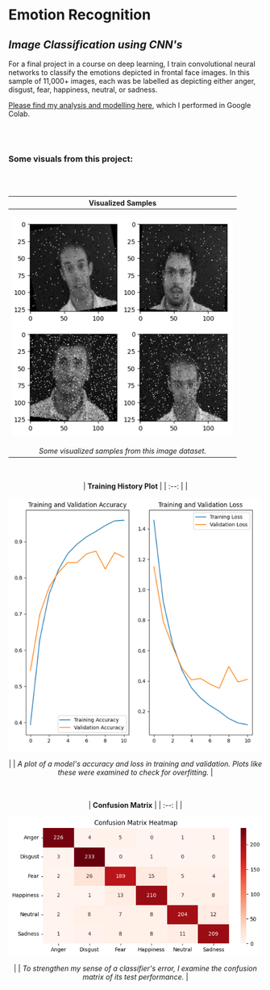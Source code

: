 # Emotion Recognition
## _Image Classification using CNN's_

For a final project in a course on deep learning, I train convolutional neural networks to classify the emotions depicted in frontal face images. In this sample of 11,000+ images, each was be labelled as depicting either anger, disgust, fear, happiness, neutral, or sadness.

[Please find my analysis and modelling here](Emotion_Recognition.ipynb), which I performed in Google Colab.


<br></br>
### Some visuals from this project:

<br></br>
<div align="center">

| **Visualized Samples** |
| :--: |
| <p align="center"><img src="images/visualized_samples.png"></p> |
| *Some visualized samples from this image dataset.* |

<br></br>
| **Training History Plot** |
| :--: |
| <p align="center"><img src="images/model6__acc_and_loss.png"></p> |
| *A plot of a model's accuracy and loss in training and validation. Plots like these were examined to check for overfitting.* |

<br></br>
| **Confusion Matrix** |
| :--: |
| <p align="center"><img src="images/confusion_matrix.png"></p> |
| *To strengthen my sense of a classifier's error, I examine the confusion matrix of its test performance.* |
</div>
